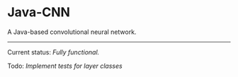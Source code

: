 # Java-CNN
A Java-based convolutional neural network.

---

Current status: *Fully functional.*

Todo: *Implement tests for layer classes*
